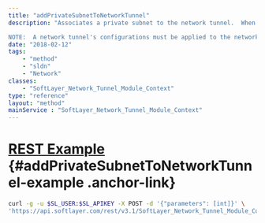 ```yaml
---
title: "addPrivateSubnetToNetworkTunnel"
description: "Associates a private subnet to the network tunnel.  When a private subnet is associated, the network tunnel will allow the customer (remote) network to access the private subnet. 

NOTE:  A network tunnel's configurations must be applied to the network device in order for the association described above to take effect. "
date: "2018-02-12"
tags:
    - "method"
    - "sldn"
    - "Network"
classes:
    - "SoftLayer_Network_Tunnel_Module_Context"
type: "reference"
layout: "method"
mainService : "SoftLayer_Network_Tunnel_Module_Context"
---
```


# [REST Example](#addPrivateSubnetToNetworkTunnel-example) <a href="/article/rest/"><i class="fas fa-question"></i></a> {#addPrivateSubnetToNetworkTunnel-example .anchor-link} 
```bash
curl -g -u $SL_USER:$SL_APIKEY -X POST -d '{"parameters": [int]}' \
'https://api.softlayer.com/rest/v3.1/SoftLayer_Network_Tunnel_Module_Context/{SoftLayer_Network_Tunnel_Module_ContextID}/addPrivateSubnetToNetworkTunnel'
```
